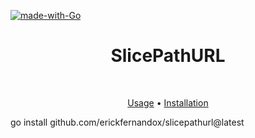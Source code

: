 [![made-with-Go](https://img.shields.io/badge/made%20with-Go-brightgreen.svg)](http://golang.org)
<h1 align="center">SlicePathURL</h1> <br>

<p align="center">
  <a href="#--usage--explanation">Usage</a> •
  <a href="#--installation--requirements">Installation</a>
</p>

go install github.com/erickfernandox/slicepathurl@latest
